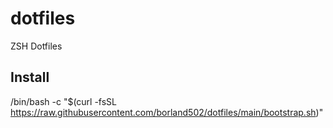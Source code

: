 # dotfiles
ZSH Dotfiles

## Install

/bin/bash -c "$(curl -fsSL https://raw.githubusercontent.com/borland502/dotfiles/main/bootstrap.sh)"